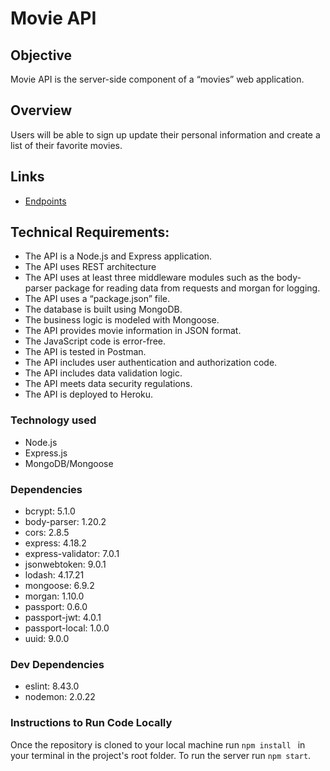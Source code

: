 # Movie API

## Objective
Movie API is the server-side component of a “movies” web application. 

## Overview
Users will be able to sign up update their personal information and create a list of their favorite movies.

## Links
- [Endpoints](https://filmfanattic-8d1d52c1e608.herokuapp.com/documentation.html)

## Technical Requirements:
-  The API is a Node.js and Express application.
- The API uses REST architecture
- The API uses at least three middleware modules such as the body-parser package for reading data from requests and morgan for logging.
- The API uses a “package.json” file.
- The database is built using MongoDB.
- The business logic is modeled with Mongoose.
- The API provides movie information in JSON format.
- The JavaScript code is error-free.
- The API is tested in Postman.
- The API includes user authentication and authorization code.
- The API includes data validation logic.
- The API meets data security regulations.
- The API is deployed to Heroku.


### Technology used
- Node.js
- Express.js
- MongoDB/Mongoose

### Dependencies
- bcrypt: 5.1.0
- body-parser: 1.20.2
- cors: 2.8.5
- express: 4.18.2
- express-validator: 7.0.1
- jsonwebtoken: 9.0.1
- lodash: 4.17.21
- mongoose: 6.9.2
- morgan: 1.10.0
- passport: 0.6.0
- passport-jwt: 4.0.1
- passport-local: 1.0.0
- uuid: 9.0.0    

### Dev Dependencies
- eslint: 8.43.0
- nodemon: 2.0.22

### Instructions to Run Code Locally
Once the repository is cloned to your local machine run ```npm install ``` in your terminal in the project's root folder. To run the server run ```npm start```.
